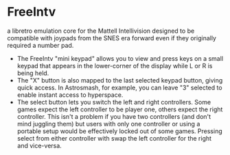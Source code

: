 # FreeIntv
a libretro emulation core for the Mattell Intellivision designed to be compatible with joypads from the SNES era forward even if they originally required a number pad.

* The FreeIntv "mini keypad" allows you to view and press keys on a small keypad that appears in the lower-corner of the display while L or R is being held.
* The "X" button is also mapped to the last selected keypad button, giving quick access. In Astrosmash, for example, you can leave "3" selected to enable instant access to hyperspace.
* The select button lets you switch the left and right controllers. Some games expect the left controller to be player one, others expect the right controller. This isn't a problem if you have two controllers (and don't mind juggling them) but users with only one controller or using a portable setup would be effectively locked out of some games. Pressing select from either controller with swap the left controller for the right and vice-versa.
